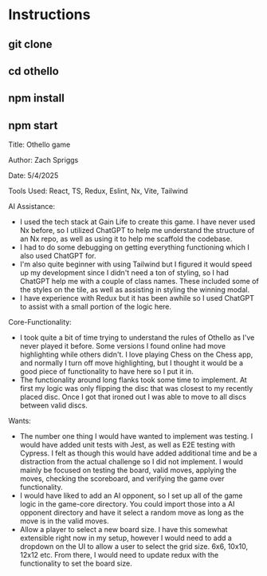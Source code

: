 # Instructions #
## git clone 
## cd othello
## npm install
## npm start

Title: Othello game 

Author: Zach Spriggs

Date: 5/4/2025

Tools Used: React, TS, Redux, Eslint, Nx, Vite, Tailwind

AI Assistance: 
- I used the tech stack at Gain Life to create this game. I have never used Nx before, so I utilized 
ChatGPT to help me understand the structure of an Nx repo, as well as using it to help me scaffold 
the codebase. 
- I had to do some debugging on getting everything functioning which I also used
ChatGPT for.
- I'm also quite beginner with using Tailwind but I figured it would speed up my development since I 
didn't need a ton of styling, so I had ChatGPT help me with a couple of class names. These included 
some of the styles on the tile, as well as assisting in styling the winning modal.
- I have experience with Redux but it has been awhile so I used ChatGPT to assist with a small portion
of the logic here.

Core-Functionality:
- I took quite a bit of time trying to understand the rules of Othello as I've never played
it before. Some versions I found online had move highlighting while others didn't. 
I love playing Chess on the Chess app, and normally I turn off move highlighting, 
but I thought it would be a good piece of functionality to have here so I put it in.
- The functionality around long flanks took some time to implement. At first my logic
was only flipping the disc that was closest to my recently placed disc. Once I got that 
ironed out I was able to move to all discs between valid discs.

Wants:
- The number one thing I would have wanted to implement was testing. I would have added 
unit tests with Jest, as well as E2E testing with Cypress. I felt as though this would 
have added additional time and be a distraction from the actual challenge so I did not implement. 
I would mainly be focused on testing the board, valid moves, applying the moves, checking the scoreboard,
and verifying the game over functionality. 
- I would have liked to add an AI opponent, so I set up all of the game logic in the game-core directory.
You could import those into a AI opponent directory and have it select a random move as long as the move is 
in the valid moves.
- Allow a player to select a new board size. I have this somewhat extensible right now in my setup, however
I would need to add a dropdown on the UI to allow a user to select the grid size. 6x6, 10x10, 12x12 etc.
From there, I would need to update redux with the functionality to set the board size.

